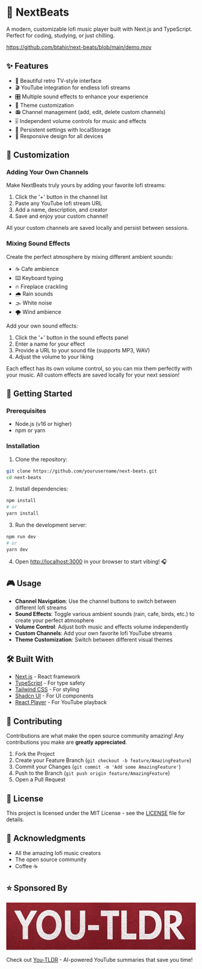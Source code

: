 # 🎵 NextBeats

A modern, customizable lofi music player built with Next.js and TypeScript. Perfect for coding, studying, or just chilling.

https://github.com/btahir/next-beats/blob/main/demo.mov

## ✨ Features

- 🎨 Beautiful retro TV-style interface
- 🎬 YouTube integration for endless lofi streams
- 🎛️ Multiple sound effects to enhance your experience
- 🌈 Theme customization
- 📻 Channel management (add, edit, delete custom channels)
- 🎚️ Independent volume controls for music and effects
- 💾 Persistent settings with localStorage
- 📱 Responsive design for all devices

## 🎵 Customization

### Adding Your Own Channels

Make NextBeats truly yours by adding your favorite lofi streams:

1. Click the '+' button in the channel list
2. Paste any YouTube lofi stream URL
3. Add a name, description, and creator
4. Save and enjoy your custom channel!

All your custom channels are saved locally and persist between sessions.

### Mixing Sound Effects

Create the perfect atmosphere by mixing different ambient sounds:

- ☕ Cafe ambience
- ⌨️ Keyboard typing
- 🔥 Fireplace crackling
- 🌧️ Rain sounds
- 🌫️ White noise
- 🌪️ Wind ambience

Add your own sound effects:

1. Click the '+' button in the sound effects panel
2. Enter a name for your effect
3. Provide a URL to your sound file (supports MP3, WAV)
4. Adjust the volume to your liking

Each effect has its own volume control, so you can mix them perfectly with your music. All custom effects are saved locally for your next session!

## 🚀 Getting Started

### Prerequisites

- Node.js (v16 or higher)
- npm or yarn

### Installation

1. Clone the repository:

```bash
git clone https://github.com/yourusername/next-beats.git
cd next-beats
```

2. Install dependencies:

```bash
npm install
# or
yarn install
```

3. Run the development server:

```bash
npm run dev
# or
yarn dev
```

4. Open [http://localhost:3000](http://localhost:3000) in your browser to start vibing! 🎧

## 🎮 Usage

- **Channel Navigation**: Use the channel buttons to switch between different lofi streams
- **Sound Effects**: Toggle various ambient sounds (rain, cafe, birds, etc.) to create your perfect atmosphere
- **Volume Control**: Adjust both music and effects volume independently
- **Custom Channels**: Add your own favorite lofi YouTube streams
- **Theme Customization**: Switch between different visual themes

## 🛠️ Built With

- [Next.js](https://nextjs.org/) - React framework
- [TypeScript](https://www.typescriptlang.org/) - For type safety
- [Tailwind CSS](https://tailwindcss.com/) - For styling
- [Shadcn UI](https://ui.shadcn.com/) - For UI components
- [React Player](https://github.com/cookpete/react-player) - For YouTube playback

## 🤝 Contributing

Contributions are what make the open source community amazing! Any contributions you make are **greatly appreciated**.

1. Fork the Project
2. Create your Feature Branch (`git checkout -b feature/AmazingFeature`)
3. Commit your Changes (`git commit -m 'Add some AmazingFeature'`)
4. Push to the Branch (`git push origin feature/AmazingFeature`)
5. Open a Pull Request

## 📝 License

This project is licensed under the MIT License - see the [LICENSE](LICENSE) file for details.

## 🙏 Acknowledgments

- All the amazing lofi music creators
- The open source community
- Coffee ☕

## ⭐ Sponsored By

<p align="center">
  <a href="https://you-tldr.com">
    <img src="youtldr-banner.png" alt="You-TLDR Banner" width="600px" />
  </a>
</p>

Check out [You-TLDR](https://you-tldr.com) - AI-powered YouTube summaries that save you time!
